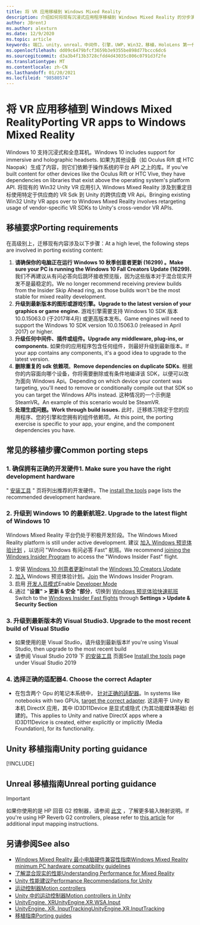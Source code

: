 ```yaml
---
title: 将 VR 应用移植到 Windows Mixed Reality
description: 介绍如何将现有沉浸式应用程序移植到 Windows Mixed Reality 的分步演练。
author: JBrentJ
ms.author: alexturn
ms.date: 12/9/2020
ms.topic: article
keywords: 端口，unity，unreal，中间件，引擎，UWP，Win32，移植，HoloLens 第一代，混合现实耳机，windows mixed reality 耳机，迁移，Windows 10，输入映射，
ms.openlocfilehash: dd09c6479bfcf3659b3e9355be898d77bccc6dc6
ms.sourcegitcommit: d3a3b4f13b3728cfdd4d43035c806c0791d3f2fe
ms.translationtype: MT
ms.contentlocale: zh-CN
ms.lasthandoff: 01/20/2021
ms.locfileid: "98580574"
---
```

# <a name="porting-vr-apps-to-windows-mixed-reality"></a><span data-ttu-id="ad1e2-104">将 VR 应用移植到 Windows Mixed Reality</span><span class="sxs-lookup"><span data-stu-id="ad1e2-104">Porting VR apps to Windows Mixed Reality</span></span>

<span data-ttu-id="ad1e2-105">Windows 10 支持沉浸式和全息耳机。</span><span class="sxs-lookup"><span data-stu-id="ad1e2-105">Windows 10 includes support for immersive and holographic headsets.</span></span> <span data-ttu-id="ad1e2-106">如果为其他设备（如 Oculus Rift 或 HTC Naopak）生成了内容，则它们依赖于操作系统的平台 API 之上的库。</span><span class="sxs-lookup"><span data-stu-id="ad1e2-106">If you've built content for other devices like the Oculus Rift or HTC Vive, they have dependencies on libraries that exist above the operating system's platform API.</span></span> <span data-ttu-id="ad1e2-107">将现有的 Win32 Unity VR 应用引入 Windows Mixed Reality 涉及到重定目标使用特定于供应商的 VR Sdk 到 Unity 的跨供应商 VR Api。</span><span class="sxs-lookup"><span data-stu-id="ad1e2-107">Bringing existing Win32 Unity VR apps over to Windows Mixed Reality involves retargeting usage of vendor-specific VR SDKs to Unity's cross-vendor VR APIs.</span></span>

## <a name="porting-requirements"></a><span data-ttu-id="ad1e2-108">移植要求</span><span class="sxs-lookup"><span data-stu-id="ad1e2-108">Porting requirements</span></span>

<span data-ttu-id="ad1e2-109">在高级别上，迁移现有内容涉及以下步骤：</span><span class="sxs-lookup"><span data-stu-id="ad1e2-109">At a high level, the following steps are involved in porting existing content:</span></span>
1. <span data-ttu-id="ad1e2-110">**请确保你的电脑正在运行 Windows 10 秋季创意者更新 (16299) 。**</span><span class="sxs-lookup"><span data-stu-id="ad1e2-110">**Make sure your PC is running the Windows 10 Fall Creators Update (16299).**</span></span> <span data-ttu-id="ad1e2-111">我们不再建议从有问必答向后跳环接收预览版，因为这些版本对于混合现实开发不是最稳定的。</span><span class="sxs-lookup"><span data-stu-id="ad1e2-111">We no longer recommend receiving preview builds from the Insider Skip Ahead ring, as those builds won't be the most stable for mixed reality development.</span></span>
2. <span data-ttu-id="ad1e2-112">**升级到最新版本的图形或游戏引擎。**</span><span class="sxs-lookup"><span data-stu-id="ad1e2-112">**Upgrade to the latest version of your graphics or game engine.**</span></span> <span data-ttu-id="ad1e2-113">游戏引擎需要支持 Windows 10 SDK 版本 10.0.15063.0 (于2017年4月) 或更高版本发布。</span><span class="sxs-lookup"><span data-stu-id="ad1e2-113">Game engines will need to support the Windows 10 SDK version 10.0.15063.0 (released in April 2017) or higher.</span></span>
3. <span data-ttu-id="ad1e2-114">**升级任何中间件、插件或组件。**</span><span class="sxs-lookup"><span data-stu-id="ad1e2-114">**Upgrade any middleware, plug-ins, or components.**</span></span> <span data-ttu-id="ad1e2-115">如果你的应用程序包含任何组件，则最好升级到最新版本。</span><span class="sxs-lookup"><span data-stu-id="ad1e2-115">If your app contains any components, it's a good idea to upgrade to the latest version.</span></span>
4. <span data-ttu-id="ad1e2-116">**删除重复的 sdk 依赖项**。</span><span class="sxs-lookup"><span data-stu-id="ad1e2-116">**Remove dependencies on duplicate SDKs**.</span></span> <span data-ttu-id="ad1e2-117">根据你的内容面向哪个设备，你将需要删除或有条件地编译该 SDK，以便可以改为面向 Windows Api。</span><span class="sxs-lookup"><span data-stu-id="ad1e2-117">Depending on which device your content was targeting, you'll need to remove or conditionally compile out that SDK so you can target the Windows APIs instead.</span></span> <span data-ttu-id="ad1e2-118">这种情况的一个示例是 SteamVR。</span><span class="sxs-lookup"><span data-stu-id="ad1e2-118">An example of this scenario would be SteamVR.</span></span>
5. <span data-ttu-id="ad1e2-119">**处理生成问题。**</span><span class="sxs-lookup"><span data-stu-id="ad1e2-119">**Work through build issues.**</span></span> <span data-ttu-id="ad1e2-120">此时，迁移练习特定于您的应用程序、您的引擎和您拥有的组件依赖项。</span><span class="sxs-lookup"><span data-stu-id="ad1e2-120">At this point, the porting exercise is specific to your app, your engine, and the component dependencies you have.</span></span>

## <a name="common-porting-steps"></a><span data-ttu-id="ad1e2-121">常见的移植步骤</span><span class="sxs-lookup"><span data-stu-id="ad1e2-121">Common porting steps</span></span>

### <a name="1-make-sure-you-have-the-right-development-hardware"></a><span data-ttu-id="ad1e2-122">1. 确保拥有正确的开发硬件</span><span class="sxs-lookup"><span data-stu-id="ad1e2-122">1. Make sure you have the right development hardware</span></span>

<span data-ttu-id="ad1e2-123">" [安装工具](../install-the-tools.md#immersive-vr-headset-requirements) " 页将列出推荐的开发硬件。</span><span class="sxs-lookup"><span data-stu-id="ad1e2-123">The [install the tools](../install-the-tools.md#immersive-vr-headset-requirements) page lists the recommended development hardware.</span></span>

### <a name="2-upgrade-to-the-latest-flight-of-windows-10"></a><span data-ttu-id="ad1e2-124">2. 升级到 Windows 10 的最新航班</span><span class="sxs-lookup"><span data-stu-id="ad1e2-124">2. Upgrade to the latest flight of Windows 10</span></span>

<span data-ttu-id="ad1e2-125">Windows Mixed Reality 平台仍处于积极开发阶段。</span><span class="sxs-lookup"><span data-stu-id="ad1e2-125">The Windows Mixed Reality platform is still under active development.</span></span> <span data-ttu-id="ad1e2-126">建议 [加入 Windows 预览体验计划](https://insider.windows.com/) ，以访问 "Windows 有问必答 Fast" 航班。</span><span class="sxs-lookup"><span data-stu-id="ad1e2-126">We recommend [joining the Windows Insider Program](https://insider.windows.com/) to access the "Windows Insider Fast" flight.</span></span>
1. <span data-ttu-id="ad1e2-127">安装 [Windows 10 创意者更新](https://www.microsoft.com/software-download/windows10)</span><span class="sxs-lookup"><span data-stu-id="ad1e2-127">Install the [Windows 10 Creators Update](https://www.microsoft.com/software-download/windows10)</span></span>
2. <span data-ttu-id="ad1e2-128">[加入](https://insider.windows.com/) Windows 预览体验计划。</span><span class="sxs-lookup"><span data-stu-id="ad1e2-128">[Join](https://insider.windows.com/) the Windows Insider Program.</span></span>
3. <span data-ttu-id="ad1e2-129">启用 [开发人员模式](/windows/uwp/get-started/enable-your-device-for-development)</span><span class="sxs-lookup"><span data-stu-id="ad1e2-129">Enable [Developer Mode](/windows/uwp/get-started/enable-your-device-for-development)</span></span>
4. <span data-ttu-id="ad1e2-130">通过 "**设置" > 更新 & 安全 "部分**，切换到 [Windows 预览体验快速航班](/archive/blogs/uktechnet/joining-insider-preview)</span><span class="sxs-lookup"><span data-stu-id="ad1e2-130">Switch to the [Windows Insider Fast flights](/archive/blogs/uktechnet/joining-insider-preview) through **Settings > Update & Security Section**</span></span>

### <a name="3-upgrade-to-the-most-recent-build-of-visual-studio"></a><span data-ttu-id="ad1e2-131">3. 升级到最新版本的 Visual Studio</span><span class="sxs-lookup"><span data-stu-id="ad1e2-131">3. Upgrade to the most recent build of Visual Studio</span></span>
* <span data-ttu-id="ad1e2-132">如果使用的是 Visual Studio，请升级到最新版本</span><span class="sxs-lookup"><span data-stu-id="ad1e2-132">If you're using Visual Studio, then upgrade to the most recent build</span></span>
* <span data-ttu-id="ad1e2-133">请参阅 Visual Studio 2019 下 [的安装工具](../install-the-tools.md#installation-checklist) 页面</span><span class="sxs-lookup"><span data-stu-id="ad1e2-133">See [Install the tools](../install-the-tools.md#installation-checklist) page under Visual Studio 2019</span></span>

### <a name="4-choose-the-correct-adapter"></a><span data-ttu-id="ad1e2-134">4. 选择正确的适配器</span><span class="sxs-lookup"><span data-stu-id="ad1e2-134">4. Choose the correct Adapter</span></span>
* <span data-ttu-id="ad1e2-135">在包含两个 Gpu 的笔记本系统中， [针对正确的适配器](../native/rendering-in-directx.md#hybrid-graphics-pcs-and-mixed-reality-applications)。</span><span class="sxs-lookup"><span data-stu-id="ad1e2-135">In systems like notebooks with two GPUs, [target the correct adapter](../native/rendering-in-directx.md#hybrid-graphics-pcs-and-mixed-reality-applications).</span></span> <span data-ttu-id="ad1e2-136">这适用于 Unity 和本机 DirectX 应用，其中 ID3D11Device 是显式或隐式 (为其功能媒体基础) 创建的。</span><span class="sxs-lookup"><span data-stu-id="ad1e2-136">This applies to Unity and native DirectX apps where a ID3D11Device is created, either explicitly or implicitly (Media Foundation), for its functionality.</span></span>

## <a name="unity-porting-guidance"></a><span data-ttu-id="ad1e2-137">Unity 移植指南</span><span class="sxs-lookup"><span data-stu-id="ad1e2-137">Unity porting guidance</span></span>

[!INCLUDE[](includes/unity-porting-guidance.md)]

## <a name="unreal-porting-guidance"></a><span data-ttu-id="ad1e2-138">Unreal 移植指南</span><span class="sxs-lookup"><span data-stu-id="ad1e2-138">Unreal porting guidance</span></span>

> [!IMPORTANT]
> <span data-ttu-id="ad1e2-139">如果你使用的是 HP 回音 G2 控制器，请参阅 [此文](../unreal/unreal-reverb-g2-controllers.md) ，了解更多输入映射说明。</span><span class="sxs-lookup"><span data-stu-id="ad1e2-139">If you're using HP Reverb G2 controllers, please refer to [this article](../unreal/unreal-reverb-g2-controllers.md) for additional input mapping instructions.</span></span>

## <a name="see-also"></a><span data-ttu-id="ad1e2-140">另请参阅</span><span class="sxs-lookup"><span data-stu-id="ad1e2-140">See also</span></span>
* [<span data-ttu-id="ad1e2-141">Windows Mixed Reality 最小电脑硬件兼容性指南</span><span class="sxs-lookup"><span data-stu-id="ad1e2-141">Windows Mixed Reality minimum PC hardware compatibility guidelines</span></span>](/windows/mixed-reality/enthusiast-guide/windows-mixed-reality-minimum-pc-hardware-compatibility-guidelines)
* [<span data-ttu-id="ad1e2-142">了解混合现实的性能</span><span class="sxs-lookup"><span data-stu-id="ad1e2-142">Understanding Performance for Mixed Reality</span></span>](../platform-capabilities-and-apis/understanding-performance-for-mixed-reality.md)
* [<span data-ttu-id="ad1e2-143">Unity 性能建议</span><span class="sxs-lookup"><span data-stu-id="ad1e2-143">Performance Recommendations for Unity</span></span>](../unity/performance-recommendations-for-unity.md)
* [<span data-ttu-id="ad1e2-144">运动控制器</span><span class="sxs-lookup"><span data-stu-id="ad1e2-144">Motion controllers</span></span>](../../design/motion-controllers.md)
* [<span data-ttu-id="ad1e2-145">Unity 中的运动控制器</span><span class="sxs-lookup"><span data-stu-id="ad1e2-145">Motion controllers in Unity</span></span>](../unity/motion-controllers-in-unity.md)
* [<span data-ttu-id="ad1e2-146">UnityEngine. XR</span><span class="sxs-lookup"><span data-stu-id="ad1e2-146">UnityEngine.XR.WSA.Input</span></span>](https://docs.unity3d.com/ScriptReference/XR.WSA.Input.InteractionManager.html)
* [<span data-ttu-id="ad1e2-147">UnityEngine. XR. InputTracking</span><span class="sxs-lookup"><span data-stu-id="ad1e2-147">UnityEngine.XR.InputTracking</span></span>](https://docs.unity3d.com/ScriptReference/XR.InputTracking.html)
* [<span data-ttu-id="ad1e2-148">移植指南</span><span class="sxs-lookup"><span data-stu-id="ad1e2-148">Porting guides</span></span>](porting-guides.md)